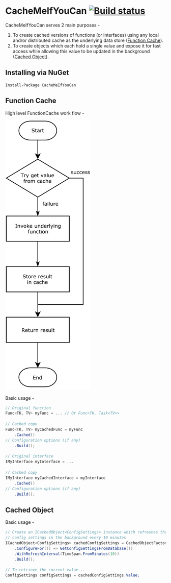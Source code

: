 
# CacheMeIfYouCan [![Build status](https://ci.appveyor.com/api/projects/status/pl5d7dyb7iu59nyx?svg=true)](https://ci.appveyor.com/project/hpeebles/cachemeifyoucan)

CacheMeIfYouCan serves 2 main purposes -
1. To create cached versions of functions (or interfaces) using any local and/or distributed cache as the underlying data store ([Function Cache](#function-cache)).
2. To create objects which each hold a single value and expose it for fast access while allowing this value to be updated in the background ([Cached Object](#cached-object)).

## Installing via NuGet
    Install-Package CacheMeIfYouCan

## Function Cache
High level FunctionCache work flow -

![FunctionCache work flow](https://github.com/hpeebles/CacheMeIfYouCan/blob/master/FlowCharts/FunctionCache.png)

Basic usage -
```csharp
// Original function
Func<TK, TV> myFunc = ... // Or Func<TK, Task<TV>>

// Cached copy
Func<TK, TV> myCachedFunc = myFunc
    .Cached()
// Configuration options (if any)
    .Build();

// Original interface
IMyInterface myInterface = ...

// Cached copy
IMyInterface myCachedInterface = myInterface
    .Cached()
// Configuration options (if any)
    .Build();
```

## Cached Object
Basic usage -
```csharp
// Create an ICachedObject<ConfigSettings> instance which refreshes the
// config settings in the background every 10 minutes
ICachedObject<ConfigSettings> cachedConfigSettings = CachedObjectFactory
    .ConfigureFor(() => GetConfigSettingsFromDatabase())
    .WithRefreshInterval(TimeSpan.FromMinutes(10))
    .Build();

// To retrieve the current value...
ConfigSettings configSettings = cachedConfigSettings.Value;
```